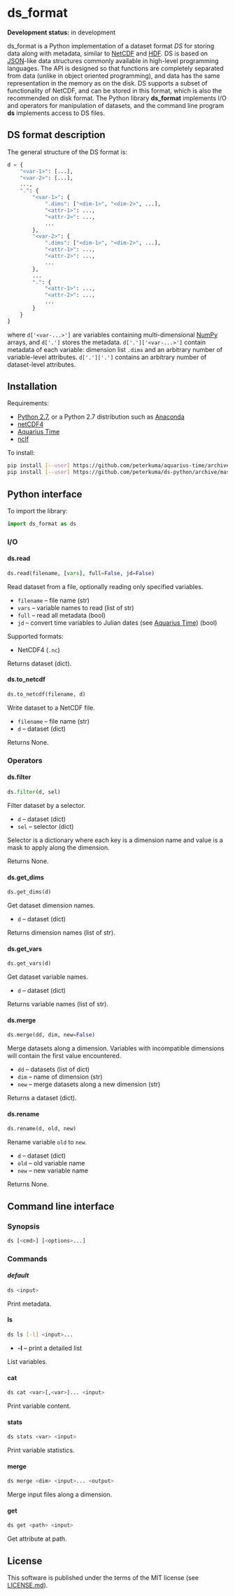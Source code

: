 # ds_format

**Development status:** in development

ds_format is a Python implementation of a dataset
format *DS* for storing data along with metadata, similar to
[NetCDF](https://www.unidata.ucar.edu/software/netcdf/)
and [HDF](https://www.hdfgroup.org).
DS is based on [JSON](https://json.org/)-like data structures commonly
available in high-level
programming languages. The API is designed so that functions are completely
separated
from data (unlike in object oriented programming), and data has the same
representation in the memory as on the disk. DS supports a subset
of functionality of NetCDF,
and can be stored in this format, which is also the recommended
on disk format. The Python library **ds_format** implements I/O and operators
for manipulation of datasets, and the command line program **ds** implements
access to DS files.

## DS format description

The general structure of the DS format is:

```python
d = {
    "<var-1>": [...],
    "<var-2>": [...],
    ...,
    ".": {
        "<var-1>": {
            ".dims": ["<dim-1>", "<dim-2>", ...],
            "<attr-1>": ...,
            "<attr-2>": ...,
            ...
        },
        "<var-2>": {
            ".dims": ["<dim-1>", "<dim-2>", ...],
            "<attr-1>": ...,
            "<attr-2>": ...,
            ...
        },
        ...
        ".": {
            "<attr-1>": ...,
            "<attr-2>": ...,
            ...
        }
    }
}
```

where `d['<var-...>']` are variables containing multi-dimensional
[NumPy](https://www.numpy.org/)
arrays, and `d['.']` stores the metadata. `d['.']['<var-...>']` contain
metadata of each variable: dimension list `.dims` and an
arbitrary number of variable-level attributes. `d['.']['.']` contains an
arbitrary number of dataset-level attributes.

## Installation

Requirements:

- [Python 2.7](https://www.python.org/), or a Python 2.7 distribution such
as [Anaconda](https://www.anaconda.com/distribution/)
- [netCDF4](http://unidata.github.io/netcdf4-python/netCDF4/index.html)
- [Aquarius Time](https://github.com/peterkuma/aquarius-time)
- [nclf](https://github.com/peterkuma/nclf)

To install:

```sh
pip install [--user] https://github.com/peterkuma/aquarius-time/archive/master.zip https://github.com/peterkuma/nclf/archive/master.zip
pip install [--user] https://github.com/peterkuma/ds-python/archive/master.zip
```

## Python interface

To import the library:

```python
import ds_format as ds
```

### I/O

#### ds.read

```python
ds.read(filename, [vars], full=False, jd=False)
```

Read dataset from a file, optionally reading only specified variables.

- `filename` – file name (str)
- `vars` – variable names to read (list of str)
- `full` – read all metadata (bool)
- `jd` – convert time variables to Julian dates 
(see [Aquarius Time](https://github.com/peterkuma/aquarius-time))
(bool)

Supported formats:

- NetCDF4 (`.nc`)

Returns dataset (dict).

#### ds.to_netcdf

```python
ds.to_netcdf(filename, d)
```

Write dataset to a NetCDF file.

- `filename` – file name (str)
- `d` – dataset (dict)

Returns None.

### Operators

#### ds.filter

```python
ds.filter(d, sel)
```

Filter dataset by a selector.

- `d` – dataset (dict)
- `sel` – selector (dict)

Selector is a dictionary where each key is a dimension name and value
is a mask to apply along the dimension.

Returns None.

#### ds.get_dims

```python
ds.get_dims(d)
```

Get dataset dimension names.

- `d` – dataset (dict)

Returns dimension names (list of str).

#### ds.get_vars

```python
ds.get_vars(d)
```

Get dataset variable names.

- `d` – dataset (dict)

Returns variable names (list of str).

#### ds.merge

```python
ds.merge(dd, dim, new=False)
```

Merge datasets along a dimension. Variables with incompatible dimensions
will contain the first value encountered.

- `dd` – datasets (list of dict)
- `dim` – name of dimension (str)
- `new` – merge datasets along a new dimension (str)

Returns a dataset (dict).

#### ds.rename

```python
ds.rename(d, old, new)
```

Rename variable `old` to `new`.

- `d` – dataset (dict)
- `old` – old variable name
- `new` – new variable name

Returns None.

## Command line interface

### Synopsis

```sh
ds [<cmd>] [<options>...]
```

### Commands

#### *default*

```sh
ds <input>
```

Print metadata.

#### ls

```sh
ds ls [-l] <input>...
```

- **-l** – print a detailed list

List variables.

#### cat

```sh
ds cat <var>[,<var>]... <input>
```

Print variable content.

#### stats

```sh
ds stats <var> <input>
```

Print variable statistics.

#### merge

```sh
ds merge <dim> <input>... <output>
```

Merge input files along a dimension.

#### get

```sh
ds get <path> <input>
```

Get attribute at path.

## License

This software is published under the terms of the MIT license
(see [LICENSE.md](LICENSE.md)).
